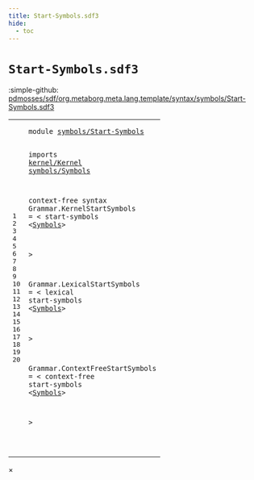 ```yaml
---
title: Start-Symbols.sdf3
hide:
  - toc
---
```


# `Start-Symbols.sdf3`

:simple-github: [pdmosses/sdf/org.metaborg.meta.lang.template/syntax/symbols/Start-Symbols.sdf3]

[pdmosses/sdf/org.metaborg.meta.lang.template/syntax/symbols/Start-Symbols.sdf3]: https://github.com/pdmosses/sdf/blob/master/org.metaborg.meta.lang.template/syntax/symbols/Start-Symbols.sdf3 "The source file on GitHub"

<div class="sdf3"><table class="highlighttable"><tbody><tr><td class="linenos"><div class="linenodiv"><pre><span></span>1
2
3
4
5
6
7
8
9
10
11
12
13
14
15
16
17
18
19
20
</pre></div></td>
<td class="code"><pre><code><span class="keyword">module</span> <a href="../../sdf2-core/Sdf2-Syntax.sdf3/#symbols/Start-Symbols_11_9" id="symbols/Start-Symbols_1_8" title="Referenced at ../../sdf2-core/Sdf2-Syntax.sdf3 line 11">symbols/Start-Symbols</a>

<span class="keyword">imports</span> <a href="../../kernel/Kernel.sdf3/#kernel/Kernel_1_8" id="kernel/Kernel_3_9" title="Defined at ../../kernel/Kernel.sdf3 line 1">kernel/Kernel</a>
<a href="../Symbols.sdf3/#symbols/Symbols_1_8" id="symbols/Symbols_4_1" title="Defined at ../Symbols.sdf3 line 1">symbols/Symbols</a>

<span class="keyword">context-free syntax</span>
<span id="Grammar_7_1" title="Not referenced">Grammar</span>.<span class="cons_Constructor"><span id="KernelStartSymbols_7_9" title="Not referenced">KernelStartSymbols</span></span> = &lt;
  <span class="cons_String">start-symbols</span> &lt;<a href="../Symbols.sdf3/#Symbols_8_1" id="Symbols_8_18" title="Defined at ../Symbols.sdf3 line 8">Symbols</a>&gt;

  &gt;

<span id="Grammar_12_1" title="Not referenced">Grammar</span>.<span class="cons_Constructor"><span id="LexicalStartSymbols_12_9" title="Not referenced">LexicalStartSymbols</span></span> = &lt;
  <span class="cons_String">lexical</span> <span class="cons_String">start-symbols</span> &lt;<a href="../Symbols.sdf3/#Symbols_8_1" id="Symbols_13_26" title="Defined at ../Symbols.sdf3 line 8">Symbols</a>&gt;

  &gt;

<span id="Grammar_17_1" title="Not referenced">Grammar</span>.<span class="cons_Constructor"><span id="ContextFreeStartSymbols_17_9" title="Not referenced">ContextFreeStartSymbols</span></span> = &lt;
  <span class="cons_String">context-free</span> <span class="cons_String">start-symbols</span> &lt;<a href="../Symbols.sdf3/#Symbols_8_1" id="Symbols_18_31" title="Defined at ../Symbols.sdf3 line 8">Symbols</a>&gt;

  &gt;

</code></pre></td></tr></tbody></table></div>

<div id="modal">
  <div id="modal-content">
    <span id="modal-close">&times;</span>
    <h2 id="modal-h2"></h2>
    <p  id="modal-p"></p>
    <ul id="modal-ul"></ul>
  </div>
</div>
